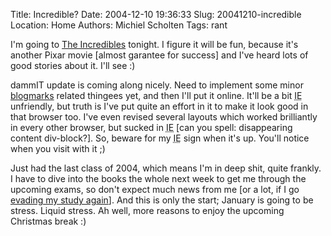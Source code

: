 Title: Incredible?
Date: 2004-12-10 19:36:33
Slug: 20041210-incredible
Location: Home
Authors: Michiel Scholten
Tags: rant

<p>I'm going to <a href="http://www.imdb.com/title/tt0317705/">The Incredibles</a> tonight. I figure it will be fun, because it's another Pixar movie [almost garantee for success] and I've heard lots of good stories about it. I'll see :)</p>
<p>dammIT update is coming along nicely. Need to implement some minor <a href="blogmarks.php">blogmarks</a> related thingees yet, and then I'll put it online. It'll be a bit <acronym title="Internet Exploder">IE</acronym> unfriendly, but truth is I've put quite an effort in it to make it look good in that browser too. I've even revised several layouts which worked brilliantly in every other browser, but sucked in <acronym title="Internet Exploder">IE</acronym> [can you spell: disappearing content div-block?]. So, beware for my <acronym title="Internet Exploder">IE</acronym> sign when it's up. You'll notice when you visit with it ;)</p>
<p>Just had the last class of 2004, which means I'm in deep shit, quite frankly. I have to dive into the books the whole next week to get me through the upcoming exams, so don't expect much news from me [or a lot, if I go <a href="index.php?rantid=69">evading my study again</a>]. And this is only the start; January is going to be stress. Liquid stress. Ah well, more reasons to enjoy the upcoming Christmas break :)</p>